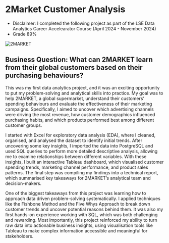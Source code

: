 # 2Market Customer Analysis

- Disclaimer: I completed the following project as part of the LSE Data Analytics Career Accelearator Course (April 2024 - November 2024)
- Grade 89%

![2MARKET](https://github.com/user-attachments/assets/34d04e12-2c28-4866-8481-efc6590dc801)


## Business Question: What can 2MARKET learn from their global customers based on their purchasing behaviours?

This was my first data analytics project, and it was an exciting opportunity to put my problem-solving and analytical skills into practice. My goal was to help 2MARKET, a global supermarket, understand their customers’ spending behaviours and evaluate the effectiveness of their marketing campaigns. Specifically, I aimed to uncover which advertising channels were driving the most revenue, how customer demographics influenced purchasing habits, and which products performed best among different customer groups.

I started with Excel for exploratory data analysis (EDA), where I cleaned, organised, and analysed the dataset to identify initial trends. After uncovering some key insights, I imported the data into PostgreSQL and used SQL queries to perform more detailed descriptive analysis, allowing me to examine relationships between different variables. With these insights, I built an interactive Tableau dashboard, which visualised customer spending trends, marketing channel performance, and product sales patterns. The final step was compiling my findings into a technical report, which summarised key takeaways for 2MARKET’s analytical team and decision-makers.

One of the biggest takeaways from this project was learning how to approach data driven problem-solving systematically. I applied techniques like the Fishbone Method and the Five Whys Approach to break down customer trends and uncover potential reasons behind them. It was also my first hands-on experience working with SQL, which was both challenging and rewarding. Most importantly, this project reinforced my ability to turn raw data into actionable business insights, using visualisation tools like Tableau to make complex information accessible and meaningful for stakeholders.


